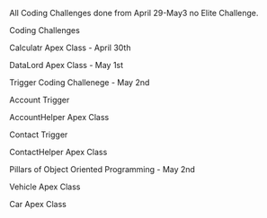 All Coding Challenges done from April 29-May3 no Elite Challenge.

Coding Challenges

Calculatr Apex Class - April 30th

DataLord Apex Class - May 1st

Trigger Coding Challenege - May 2nd

Account Trigger

AccountHelper Apex Class

Contact Trigger

ContactHelper Apex Class

Pillars of Object Oriented Programming - May 2nd

Vehicle Apex Class

Car Apex Class
